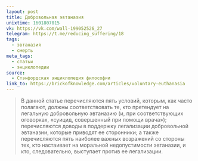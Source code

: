 ```yaml
---
layout: post
title: Добровольная эвтаназия
unixtime: 1601807015
vk: https://vk.com/wall-199052526_27
telegram: https://t.me/reducing_suffering/18
tags:
  - эвтаназия
  - смерть
meta_tags:
  - статьи
  - энциклопедии
source:
  - Стэнфордская энциклопедия философии
link_to: https://brickofknowledge.com/articles/voluntary-euthanasia
---
```

>В данной статье перечисляются пять условий, которым, как часто полагают, должны соответствовать те, кто претендует на легальную добровольную эвтаназию (и, при соответствующих оговорках, «суицид, совершенный при помощи врача»); перечисляются доводы в поддержку легализации добровольной эвтаназии, которые приводят ее сторонники; а также перечисляются пять наиболее важных возражений со стороны тех, кто настаивает на моральной недопустимости эвтаназии, и кто, следовательно, выступает против ее легализации.